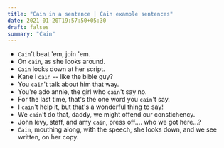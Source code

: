 ```yaml
---
title: "Cain in a sentence | Cain example sentences"
date: 2021-01-20T19:57:50+05:30
draft: falses
summary: "Cain"
---
```

- `Cain`'t beat 'em, join 'em.
- On `cain`, as she looks around.
- `Cain` looks down at her script.
- Kane i `cain` -- like the bible guy?
- You `cain`'t talk about him that way.
- You're ado annie, the girl who `cain`'t say no.
- For the last time, that's the one word you `cain`'t say.
- I `cain`'t help it, but that's a wonderful thing to say!
- We `cain`'t do that, daddy, we might offend our constichency.
- John levy, staff, and amy `cain`, press off.... who we got here...?
- `Cain`, mouthing along, with the speech, she looks down, and we see written, on her copy.
                 
